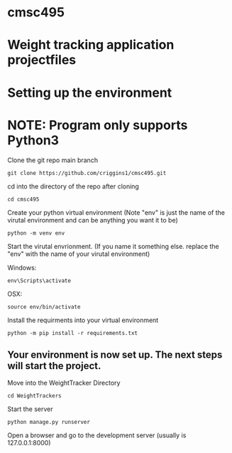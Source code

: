 # cmsc495
# Weight tracking application projectfiles

# Setting up the environment
# NOTE: Program only supports Python3


Clone the git repo main branch
```
git clone https://github.com/criggins1/cmsc495.git
```

cd into the directory of the repo after cloning
```
cd cmsc495
```

Create your python virtual environment (Note "env" is just the name of the virutal environment and can be anything you want it to be)
```
python -m venv env
```

Start the virutal envrionment. (If you name it something else. replace the "env" with the name of your virutal environment)

Windows:
```
env\Scripts\activate
```
OSX:
```
source env/bin/activate
```

Install the requirments into your virtual environment
```
python -m pip install -r requirements.txt
```
Your environment is now set up. The next steps will start the project.
--------------------------------------------
Move into the WeightTracker Directory
```
cd WeightTrackers
```
Start the server
```
python manage.py runserver
```
Open a browser and go to the development server (usually is 127.0.0.1:8000)
